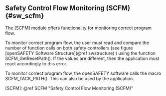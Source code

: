 Safety Control Flow Monitoring (SCFM) {#sw_scfm}
-------------------------------------

The [SCFM] module offers functionality for monitoring correct program flow.

To monitor correct program flow, the user must read and compare the number of function calls on both safety controllers (see figure [openSAFETY Software Structure](@ref swstructure) ) using the function SCFM_GetResetPath(). If the values are different, then the application must react accordingly to this error.

To monitor correct program flow, the openSAFETY software calls the macro SCFM_TACK_PATH(). This can also be used by the application.

[SCFM]: @ref SCFM "Safety Control Flow Monitoring (SCFM)"

